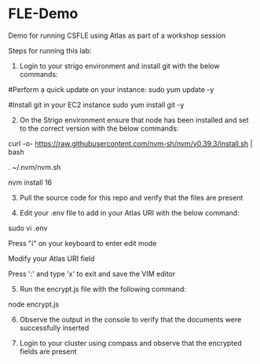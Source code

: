 # FLE-Demo
Demo for running CSFLE using Atlas as part of a workshop session

Steps for running this lab:

1. Login to your strigo environment and install git with the below commands: 

#Perform a quick update on your instance:
sudo yum update -y
 
#Install git in your EC2 instance
sudo yum install git -y

2. On the Strigo environment ensure that node has been installed and set to the correct version with the below commands:

curl -o- https://raw.githubusercontent.com/nvm-sh/nvm/v0.39.3/install.sh | bash

. ~/.nvm/nvm.sh

nvm install 16


3. Pull the source code for this repo and verify that the files are present 


4. Edit your .env file to add in your Atlas URI with the below command: 

sudo vi .env 

Press "i" on your keyboard to enter edit mode 

Modify your Atlas URI field 

Press ':' and type 'x' to exit and save the VIM editor 

5. Run the encrypt.js file with the following command:

node encrypt.js

6. Observe the output in the console to verify that the documents were successfully inserted

7. Login to your cluster using compass and observe that the encrypted fields are present

